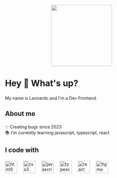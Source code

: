 <div align="center">
  <img height="200" src="https://media1.giphy.com/media/bGgsc5mWoryfgKBx1u/200w.gif?cid=6c09b952uarsoyoxhemnppjbg9bgi9mg8sfzi6rnz61sy1c6&ep=v1_gifs_search&rid=200w.gif&ct=g"  />
</div>

###

<h1 align="left">Hey 👋 What's up?</h1>

###

<p align="left">My name is Leonardo  and I'm a Dev Frontend.</p>

###

<h2 align="left">About me</h2>

###

<p align="left">✨ Creating bugs since 2023<br>📚 I'm currently learning javascript, typescript, react</p>

###

<h2 align="left">I code with</h2>

###

<div align="left">
  <img src="https://cdn.jsdelivr.net/gh/devicons/devicon/icons/html5/html5-original.svg" height="40" alt="html5 logo"  />
  <img width="12" />
  <img src="https://cdn.jsdelivr.net/gh/devicons/devicon/icons/css3/css3-original.svg" height="40" alt="css3 logo"  />
  <img width="12" />
  <img src="https://cdn.jsdelivr.net/gh/devicons/devicon/icons/javascript/javascript-original.svg" height="40" alt="javascript logo"  />
  <img width="12" />
  <img src="https://cdn.jsdelivr.net/gh/devicons/devicon/icons/typescript/typescript-original.svg" height="40" alt="typescript logo"  />
  <img width="12" />
  <img src="https://cdn.jsdelivr.net/gh/devicons/devicon/icons/react/react-original.svg" height="40" alt="react logo"  />
  <img width="12" />
  <img src="https://cdn.jsdelivr.net/gh/devicons/devicon/icons/figma/figma-original.svg" height="40" alt="figma logo"  />
</div>

###

